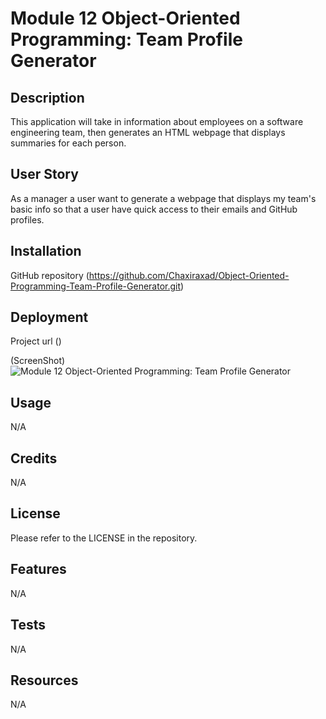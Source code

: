 # Module 12 Object-Oriented Programming: Team Profile Generator

## Description

This application will take in information about employees on a software engineering team, then generates an HTML webpage that displays summaries for each person. 

## User Story

As a manager a user want to generate a webpage that displays my team's basic info so that a user have quick access to their emails and GitHub profiles.

## Installation
GitHub repository (https://github.com/Chaxiraxad/Object-Oriented-Programming-Team-Profile-Generator.git)


## Deployment
 Project url ()

(ScreenShot) ![Module 12 Object-Oriented Programming: Team Profile Generator](./deployed%20web.png)

## Usage
N/A

## Credits
N/A


## License
Please refer to the LICENSE in the repository.


## Features
N/A


## Tests
N/A

## Resources
N/A